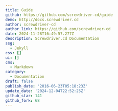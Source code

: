 ```yaml
---
title: Guide
github: https://github.com/screwdriver-cd/guide
demo: http://docs.screwdriver.cd
author: screwdriver-cd
author_link: https://github.com/screwdriver-cd
date: 2024-11-28T16:49:57.277Z
description: Screwdriver.cd Documentation
ssg:
  - Jekyll
css: []
ui: []
cms:
  - Markdown
category:
  - Documentation
draft: false
publish_date: '2016-06-23T05:18:23Z'
update_date: '2024-12-04T22:52:25Z'
github_star: 141
github_fork: 68
---
```

